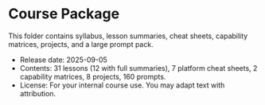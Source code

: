 # Course Package
This folder contains syllabus, lesson summaries, cheat sheets, capability matrices, projects, and a large prompt pack.

- Release date: 2025-09-05
- Contents: 31 lessons (12 with full summaries), 7 platform cheat sheets, 2 capability matrices, 8 projects, 160 prompts.
- License: For your internal course use. You may adapt text with attribution.
